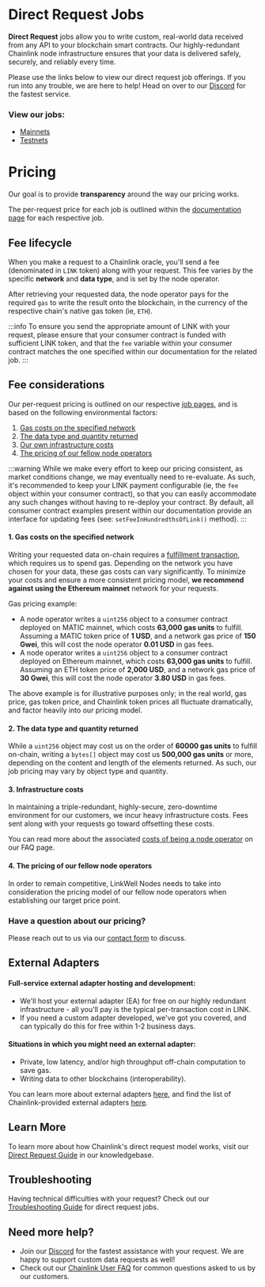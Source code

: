 # Direct Request Jobs

**Direct Request** jobs allow you to write custom, real-world data received from any API to your blockchain smart contracts. Our highly-redundant Chainlink node infrastructure ensures that your data is delivered safely, securely, and reliably every time.

Please use the links below to view our direct request job offerings. If you run into any trouble, we are here to help! Head on over to our [Discord](https://discord.gg/AJ66pRz4) for the fastest service.

### View our jobs:

* [Mainnets](/services/direct-request-jobs/mainnets/)
* [Testnets](/services/direct-request-jobs/testnets/)

# Pricing

Our goal is to provide **transparency** around the way our pricing works. 

The per-request price for each job is outlined within the [documentation page](#view-our-jobs) for each respective job.

## Fee lifecycle

When you make a request to a Chainlink oracle, you'll send a fee (denominated in `LINK` token) along with your request. This fee varies by the specific **network** and **data type**, and is set by the node operator. 

After retrieving your requested data, the node operator pays for the required `gas` to write the result onto the blockchain, in the currency of the respective chain's native gas token (ie, `ETH`).

:::info 
To ensure you send the appropriate amount of LINK with your request, please ensure that your consumer contract is funded with sufficient LINK token, and that the `fee` variable within your consumer contract matches the one specified within our documentation for the related job. 
:::

## Fee considerations

Our per-request pricing is outlined on our respective [job pages](#view-our-jobs), and is based on the following environmental factors: 

1. [Gas costs on the specified network](#1-gas-costs-on-the-specified-network)
1. [The data type and quantity returned](#2-the-data-type-and-quantity-returned)
1. [Our own infrastructure costs](#3-infrastructure-costs)
1. [The pricing of our fellow node operators](#4-the-pricing-of-our-fellow-node-operators) 

:::warning 
While we make every effort to keep our pricing consistent, as market conditions change, we may eventually need to re-evaluate. As such, it's recommended to keep your LINK payment configurable (ie, the `fee` object within your consumer contract), so that you can easily accommodate any such changes without having to re-deploy your contract. By default, all consumer contract examples present within our documentation provide an interface for updating fees (see: `setFeeInHundredthsOfLink()` method).
:::

#### 1. Gas costs on the specified network

Writing your requested data on-chain requires a [fulfillment transaction](https://docs.chain.link/architecture-overview/architecture-request-model?parent=anyApi#fulfillment), which requires us to spend gas. Depending on the network you have chosen for your data, these gas costs can vary significantly. To minimize your costs and ensure a more consistent pricing model, **we recommend against using the Ethereum mainnet** network for your requests.

Gas pricing example:

* A node operator writes a `uint256` object to a consumer contract deployed on MATIC mainnet, which costs **63,000 gas units** to fulfill. Assuming a MATIC token price of **1 USD**, and a network gas price of **150 Gwei**, this will cost the node operator **0.01 USD** in gas fees.
* A node operator writes a `uint256` object to a consumer contract deployed on Ethereum mainnet, which costs **63,000 gas units** to fulfill. Assuming an ETH token price of **2,000 USD**, and a network gas price of **30 Gwei**, this will cost the node operator **3.80 USD** in gas fees.

The above example is for illustrative purposes only; in the real world, gas price, gas token price, and Chainlink token prices all fluctuate dramatically, and factor heavily into our pricing model.  

#### 2. The data type and quantity returned

While a `uint256` object may cost us on the order of **60000 gas units** to fulfill on-chain, writing a `bytes[]` object may cost us **500,000 gas units** or more, depending on the content and length of the elements returned. As such, our job pricing may vary by object type and quantity. 

#### 3. Infrastructure costs

In maintaining a triple-redundant, highly-secure, zero-downtime environment for our customers, we incur heavy infrastructure costs. Fees sent along with your requests go toward offsetting these costs.

You can read more about the associated [costs of being a node operator](/knowledgebase/Chainlink-Operators-FAQ?id=how-much-does-it-cost-to-run-a-chainlink-node) on our FAQ page.

#### 4. The pricing of our fellow node operators 

In order to remain competitive, LinkWell Nodes needs to take into consideration the pricing model of our fellow node operators when establishing our target price point. 

### Have a question about our pricing?

Please reach out to us via our [contact form](https://linkwellnodes.io/Home.html#contact-us "Contact LinkWell Nodes") to discuss.

## External Adapters

#### Full-service external adapter hosting and development:

* We'll host your external adapter (EA) for free on our highly redundant infrastructure - all you'll pay is the typical per-transaction cost in LINK.
* If you need a custom adapter developed, we've got you covered, and can typically do this for free within 1-2 business days.

#### Situations in which you might need an external adapter:
* Private, low latency, and/or high throughput off-chain computation to save gas.
* Writing data to other blockchains (interoperability).

You can learn more about external adapters [here](https://docs.chain.link/chainlink-nodes/external-adapters/external-adapters), and find the list of Chainlink-provided external adapters [here](https://github.com/smartcontractkit/external-adapters-js/tree/main/packages/sources).

## Learn More

To learn more about how Chainlink's direct request model works, visit our [Direct Request Guide](/knowledgebase/Direct-Request-Guide) in our knowledgebase.

## Troubleshooting

Having technical difficulties with your request? Check out our [Troubleshooting Guide](/knowledgebase/Chainlink-Users-FAQ?id=direct-request-job-troubleshooting#direct-request-job-troubleshooting) for direct request jobs.

## Need more help?
* Join our [Discord](https://discord.gg/AJ66pRz4) for the fastest assistance with your request. We are happy to support custom data requests as well!
* Check out our [Chainlink User FAQ](/knowledgebase/Chainlink-Users-FAQ "FAQ - Chainlink Data Consumers") for common questions asked to us by our customers.